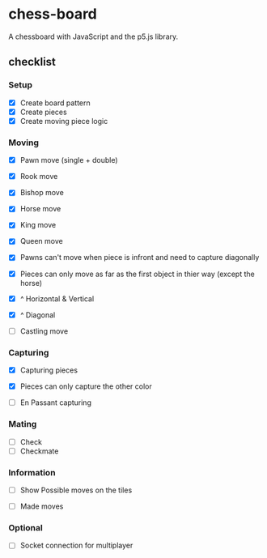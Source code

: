 # chess-board
A chessboard with JavaScript and the p5.js library.

## checklist

### Setup
* [X] Create board pattern
* [X] Create pieces
* [X] Create moving piece logic

### Moving
* [X] Pawn move (single + double)
* [X] Rook move
* [X] Bishop move
* [X] Horse move
* [X] King move
* [X] Queen move

* [X] Pawns can't move when piece is infront and need to capture diagonally 

* [X] Pieces can only move as far as the first object in thier way (except the horse)
* [X] ^ Horizontal & Vertical
* [X] ^ Diagonal

* [ ] Castling move
### Capturing
* [X]  Capturing pieces
* [X] Pieces can only capture the other color
* [ ] En Passant capturing

  
### Mating
* [ ] Check
* [ ] Checkmate

### Information
* [ ] Show Possible moves on the tiles
* [ ] Made moves


### Optional
* [ ] Socket connection for multiplayer



